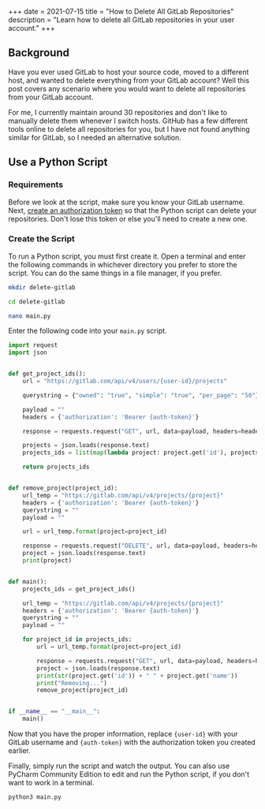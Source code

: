 +++
date = 2021-07-15
title = "How to Delete All GitLab Repositories"
description = "Learn how to delete all GitLab repositories in your user account."
+++

## Background

Have you ever used GitLab to host your source code, moved to a different host, and wanted to delete everything from your GitLab account? Well this post covers any scenario where you would want to delete all repositories from your GitLab account.

For me, I currently maintain around 30 repositories and don't like to manually delete them whenever I switch hosts. GitHub has a few different tools online to delete all repositories for you, but I have not found anything similar for GitLab, so I needed an alternative solution.

## Use a Python Script

### Requirements

Before we look at the script, make sure you know your GitLab username. Next, [create an authorization token](https://gitlab.com/-/profile/personal_access_tokens) so that the Python script can delete your repositories. Don't lose this token or else you'll need to create a new one.

### Create the Script

To run a Python script, you must first create it. Open a terminal and enter the following commands in whichever directory you prefer to store the script. You can do the same things in a file manager, if you prefer.

```bash
mkdir delete-gitlab
```

```bash
cd delete-gitlab
```

```bash
nano main.py
```

Enter the following code into your `main.py` script.

```python
import request
import json


def get_project_ids():
    url = "https://gitlab.com/api/v4/users/{user-id}/projects"

    querystring = {"owned": "true", "simple": "true", "per_page": "50"}

    payload = ""
    headers = {'authorization': 'Bearer {auth-token}'}

    response = requests.request("GET", url, data=payload, headers=headers, params=querystring)

    projects = json.loads(response.text)
    projects_ids = list(map(lambda project: project.get('id'), projects))

    return projects_ids


def remove_project(project_id):
    url_temp = "https://gitlab.com/api/v4/projects/{project}"
    headers = {'authorization': 'Bearer {auth-token}'}
    querystring = ""
    payload = ""

    url = url_temp.format(project=project_id)

    response = requests.request("DELETE", url, data=payload, headers=headers, params=querystring)
    project = json.loads(response.text)
    print(project)


def main():
    projects_ids = get_project_ids()

    url_temp = "https://gitlab.com/api/v4/projects/{project}"
    headers = {'authorization': 'Bearer {auth-token}'}
    querystring = ""
    payload = ""

    for project_id in projects_ids:
        url = url_temp.format(project=project_id)

        response = requests.request("GET", url, data=payload, headers=headers, params=querystring)
        project = json.loads(response.text)
        print(str(project.get('id')) + " " + project.get('name'))
        print("Removing...")
        remove_project(project_id)


if __name__ == "__main__":
    main()
```

Now that you have the proper information, replace `{user-id}` with your GitLab username and `{auth-token}` with the authorization token you created earlier.

Finally, simply run the script and watch the output. You can also use PyCharm Community Edition to edit and run the Python script, if you don't want to work in a terminal.

```bash
python3 main.py
```
